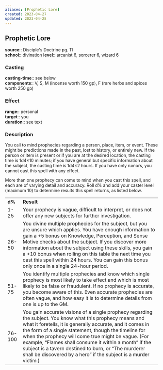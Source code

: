 ```yaml
---
aliases: [Prophetic Lore]
created: 2023-04-27
updated: 2023-04-28
---
```


## Prophetic Lore

**source**:: Disciple's Doctrine pg. 11  
**school**:: divination
**level**:: arcanist 6, sorcerer 6, wizard 6

### Casting

**casting-time**:: see below  
**components**:: V, S, M (incense worth 150 gp), F (rare herbs and spices worth 250 gp)

### Effect

**range**:: personal  
**target**:: you  
**duration**:: see text

### Description

You call to mind prophecies regarding a person, place, item, or event. These might be predictions made in the past, lost to history, or entirely new. If the person or item is present or if you are at the desired location, the casting time is 1d4×10 minutes; if you have general but specific information about the subject, the casting time is 1d4×2 hours. If you have only rumors, you cannot cast this spell with any effect.  
  
More than one prophecy can come to mind when you cast this spell, and each are of varying detail and accuracy. Roll d% and add your caster level (maximum 10) to determine results this spell returns, as listed below.

|        |                                                                                                                                                                                                                                                                                                                                                                                                                                                                           |
|--------|---------------------------------------------------------------------------------------------------------------------------------------------------------------------------------------------------------------------------------------------------------------------------------------------------------------------------------------------------------------------------------------------------------------------------------------------------------------------------|
| **d%** | **Result**                                                                                                                                                                                                                                                                                                                                                                                                                                                                |
| 1-25   | Your prophecy is vague, difficult to interpret, or does not offer any new subjects for further investigation.                                                                                                                                                                                                                                                                                                                                                             |
| 26-50  | You divine multiple prophecies for the subject, but you are unsure which applies. You have enough information to gain a +5 bonus on Knowledge, Perception, and Sense Motive checks about the subject. If you discover more information about the subject using these skills, you gain a +10 bonus when rolling on this table the next time you cast this spell within 24 hours. You can gain this bonus only once in a single 24-hour period.                             |
| 51-75  | You identify multiple prophecies and know which single prophecy is most likely to take effect and which is most likely to be false or fraudulent. If no prophecy is accurate, you become aware of this. Even accurate prophecies are often vague, and how easy it is to determine details from one is up to the GM.                                                                                                                                                       |
| 76-100 | You gain accurate visions of a single prophecy regarding the subject. You know what this prophecy means and what it foretells, it is generally accurate, and it comes in the form of a single statement, though the timeline for when the prophecy will come true might be vague. (For example, “Flames shall consume it within a month” if the subject is a tavern destined to burn, or “The murderer shall be discovered by a hero” if the subject is a murder victim.) |
